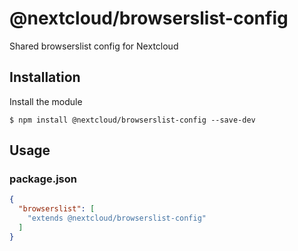 # @nextcloud/browserslist-config

Shared browserslist config for Nextcloud

## Installation

Install the module

```shell
$ npm install @nextcloud/browserslist-config --save-dev
```

## Usage

### package.json

```json
{
  "browserslist": [
    "extends @nextcloud/browserslist-config"
  ]
}
```
